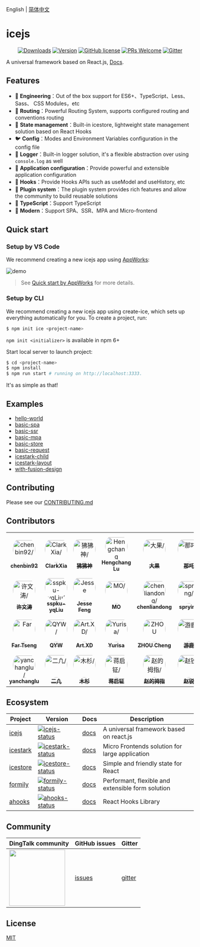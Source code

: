 English | [简体中文](./README_zh-CN.md)

# icejs

<p align="center">
  <a href="https://www.npmjs.com/package/ice.js"><img src="https://badgen.net/npm/dm/ice.js" alt="Downloads"></a>
  <a href="https://www.npmjs.com/package/ice.js"><img src="https://badgen.net/npm/v/ice.js" alt="Version"></a>
  <a href="/LICENSE"><img src="https://img.shields.io/badge/license-MIT-blue.svg" alt="GitHub license" /></a>
  <a href="https://github.com/alibaba/ice/pulls"><img src="https://img.shields.io/badge/PRs-welcome-brightgreen.svg" alt="PRs Welcome" /></a>
  <a href="https://gitter.im/alibaba/ice"><img src="https://badges.gitter.im/alibaba/ice.svg" alt="Gitter" /></a>
</p>

A universal framework based on React.js, [Docs](https://ice.work/).

## Features

- 🐒 **Engineering**：Out of the box support for ES6+、TypeScript、Less、Sass、 CSS Modules，etc
- 🦊 **Routing**：Powerful Routing System, supports configured routing and conventions routing
- 🐯 **State management**：Built-in icestore, lightweight state management solution based on React Hooks
- 🐦 **Config**：Modes and Environment Variables configuration in the config file
- 🐶 **Logger**：Built-in logger solution, it's a flexible abstraction over using `console.log` as well
- 🦁 **Application configuration**：Provide powerful and extensible application configuration
- 🐴 **Hooks**：Provide Hooks APIs such as useModel and useHistory, etc
- 🐌 **Plugin system**：The plugin system provides rich features and allow the community to build reusable solutions
- 🐘 **TypeScript**：Support TypeScript
- 🐂 **Modern**：Support SPA、SSR、MPA and Micro-frontend

## Quick start

### Setup by VS Code

We recommend creating a new icejs app using [AppWorks](https://marketplace.visualstudio.com/items?itemName=iceworks-team.iceworks):

![demo](https://img.alicdn.com/imgextra/i3/O1CN01ZwcNtw1oJ1PhRkykl_!!6000000005203-2-tps-2406-1536.png_790x10000.jpg)

> See [Quick start by AppWorks](https://appworks.site/pack/quick-start) for more details.

### Setup by CLI

We recommend creating a new icejs app using create-ice, which sets up everything automatically for you. To create a project, run:

```bash
$ npm init ice <project-name>
```

`npm init <initializer>` is available in npm 6+

Start local server to launch project:

```bash
$ cd <project-name>
$ npm install
$ npm run start # running on http://localhost:3333.
```

It's as simple as that!

## Examples

- [hello-world](https://codesandbox.io/s/github/ice-lab/icejs/tree/master/examples/hello-world)
- [basic-spa](https://codesandbox.io/s/github/ice-lab/icejs/tree/master/examples/basic-spa)
- [basic-ssr](https://codesandbox.io/s/github/ice-lab/icejs/tree/master/examples/basic-ssr)
- [basic-mpa](https://codesandbox.io/s/github/ice-lab/icejs/tree/master/examples/basic-mpa)
- [basic-store](https://codesandbox.io/s/github/ice-lab/icejs/tree/master/examples/basic-store)
- [basic-request](https://codesandbox.io/s/github/ice-lab/icejs/tree/master/examples/basic-request)
- [icestark-child](https://codesandbox.io/s/github/ice-lab/icejs/tree/master/examples/icestark-child)
- [icestark-layout](https://codesandbox.io/s/github/ice-lab/icejs/tree/master/examples/icestark-layout)
- [with-fusion-design](https://codesandbox.io/s/github/ice-lab/icejs/tree/master/examples/with-fusion-design)

## Contributing

Please see our [CONTRIBUTING.md](/.github/CONTRIBUTING.md)

## Contributors

<table>
<tr>
    <td align="center" style="word-wrap: break-word; width: 90.0; height: 90.0">
        <a href=https://github.com/chenbin92>
            <img src=https://avatars.githubusercontent.com/u/3995814?v=4 width="60;"  style="border-radius:50%;align-items:center;justify-content:center;overflow:hidden;padding-top:10px" alt=chenbin92/>
            <br />
            <sub style="font-size:14px"><b>chenbin92</b></sub>
        </a>
    </td>
    <td align="center" style="word-wrap: break-word; width: 90.0; height: 90.0">
        <a href=https://github.com/ClarkXia>
            <img src=https://avatars.githubusercontent.com/u/4219965?v=4 width="60;"  style="border-radius:50%;align-items:center;justify-content:center;overflow:hidden;padding-top:10px" alt=ClarkXia/>
            <br />
            <sub style="font-size:14px"><b>ClarkXia</b></sub>
        </a>
    </td>
    <td align="center" style="word-wrap: break-word; width: 90.0; height: 90.0">
        <a href=https://github.com/SoloJiang>
            <img src=https://avatars.githubusercontent.com/u/14757289?v=4 width="60;"  style="border-radius:50%;align-items:center;justify-content:center;overflow:hidden;padding-top:10px" alt=狒狒神/>
            <br />
            <sub style="font-size:14px"><b>狒狒神</b></sub>
        </a>
    </td>
    <td align="center" style="word-wrap: break-word; width: 90.0; height: 90.0">
        <a href=https://github.com/luhc228>
            <img src=https://avatars.githubusercontent.com/u/44047106?v=4 width="60;"  style="border-radius:50%;align-items:center;justify-content:center;overflow:hidden;padding-top:10px" alt=Hengchang Lu/>
            <br />
            <sub style="font-size:14px"><b>Hengchang Lu</b></sub>
        </a>
    </td>
    <td align="center" style="word-wrap: break-word; width: 90.0; height: 90.0">
        <a href=https://github.com/imsobear>
            <img src=https://avatars.githubusercontent.com/u/2505411?v=4 width="60;"  style="border-radius:50%;align-items:center;justify-content:center;overflow:hidden;padding-top:10px" alt=大果/>
            <br />
            <sub style="font-size:14px"><b>大果</b></sub>
        </a>
    </td>
    <td align="center" style="word-wrap: break-word; width: 90.0; height: 90.0">
        <a href=https://github.com/maoxiaoke>
            <img src=https://avatars.githubusercontent.com/u/13417006?v=4 width="60;"  style="border-radius:50%;align-items:center;justify-content:center;overflow:hidden;padding-top:10px" alt=那吒/>
            <br />
            <sub style="font-size:14px"><b>那吒</b></sub>
        </a>
    </td>
    <td align="center" style="word-wrap: break-word; width: 90.0; height: 90.0">
        <a href=https://github.com/ChrisCindy>
            <img src=https://avatars.githubusercontent.com/u/10289782?v=4 width="60;"  style="border-radius:50%;align-items:center;justify-content:center;overflow:hidden;padding-top:10px" alt=NK/>
            <br />
            <sub style="font-size:14px"><b>NK</b></sub>
        </a>
    </td>
    <td align="center" style="word-wrap: break-word; width: 90.0; height: 90.0">
        <a href=https://github.com/fyangstudio>
            <img src=https://avatars.githubusercontent.com/u/9896768?v=4 width="60;"  style="border-radius:50%;align-items:center;justify-content:center;overflow:hidden;padding-top:10px" alt=yangfan/>
            <br />
            <sub style="font-size:14px"><b>yangfan</b></sub>
        </a>
    </td>
    <td align="center" style="word-wrap: break-word; width: 90.0; height: 90.0">
        <a href=https://github.com/FuzzyFade>
            <img src=https://avatars.githubusercontent.com/u/25416941?v=4 width="60;"  style="border-radius:50%;align-items:center;justify-content:center;overflow:hidden;padding-top:10px" alt=Rhuzerv/>
            <br />
            <sub style="font-size:14px"><b>Rhuzerv</b></sub>
        </a>
    </td>
    <td align="center" style="word-wrap: break-word; width: 90.0; height: 90.0">
        <a href=https://github.com/LanceZhu>
            <img src=https://avatars.githubusercontent.com/u/26158863?v=4 width="60;"  style="border-radius:50%;align-items:center;justify-content:center;overflow:hidden;padding-top:10px" alt=f00bar/>
            <br />
            <sub style="font-size:14px"><b>f00bar</b></sub>
        </a>
    </td>
</tr>
<tr>
    <td align="center" style="word-wrap: break-word; width: 90.0; height: 90.0">
        <a href=https://github.com/alvinhui>
            <img src=https://avatars.githubusercontent.com/u/4392234?v=4 width="60;"  style="border-radius:50%;align-items:center;justify-content:center;overflow:hidden;padding-top:10px" alt=许文涛/>
            <br />
            <sub style="font-size:14px"><b>许文涛</b></sub>
        </a>
    </td>
    <td align="center" style="word-wrap: break-word; width: 90.0; height: 90.0">
        <a href=https://github.com/sspku-yqLiu>
            <img src=https://avatars.githubusercontent.com/u/56879942?v=4 width="60;"  style="border-radius:50%;align-items:center;justify-content:center;overflow:hidden;padding-top:10px" alt=sspku-yqLiu/>
            <br />
            <sub style="font-size:14px"><b>sspku-yqLiu</b></sub>
        </a>
    </td>
    <td align="center" style="word-wrap: break-word; width: 90.0; height: 90.0">
        <a href=https://github.com/fengxinming>
            <img src=https://avatars.githubusercontent.com/u/6262382?v=4 width="60;"  style="border-radius:50%;align-items:center;justify-content:center;overflow:hidden;padding-top:10px" alt=Jesse Feng/>
            <br />
            <sub style="font-size:14px"><b>Jesse Feng</b></sub>
        </a>
    </td>
    <td align="center" style="word-wrap: break-word; width: 90.0; height: 90.0">
        <a href=https://github.com/fengzilong>
            <img src=https://avatars.githubusercontent.com/u/9125255?v=4 width="60;"  style="border-radius:50%;align-items:center;justify-content:center;overflow:hidden;padding-top:10px" alt=MO/>
            <br />
            <sub style="font-size:14px"><b>MO</b></sub>
        </a>
    </td>
    <td align="center" style="word-wrap: break-word; width: 90.0; height: 90.0">
        <a href=https://github.com/purple-force>
            <img src=https://avatars.githubusercontent.com/u/16146970?v=4 width="60;"  style="border-radius:50%;align-items:center;justify-content:center;overflow:hidden;padding-top:10px" alt=chenliandong/>
            <br />
            <sub style="font-size:14px"><b>chenliandong</b></sub>
        </a>
    </td>
    <td align="center" style="word-wrap: break-word; width: 90.0; height: 90.0">
        <a href=https://github.com/sprying>
            <img src=https://avatars.githubusercontent.com/u/4319405?v=4 width="60;"  style="border-radius:50%;align-items:center;justify-content:center;overflow:hidden;padding-top:10px" alt=sprying/>
            <br />
            <sub style="font-size:14px"><b>sprying</b></sub>
        </a>
    </td>
    <td align="center" style="word-wrap: break-word; width: 90.0; height: 90.0">
        <a href=https://github.com/wjq990112>
            <img src=https://avatars.githubusercontent.com/u/45777252?v=4 width="60;"  style="border-radius:50%;align-items:center;justify-content:center;overflow:hidden;padding-top:10px" alt=炽翎/>
            <br />
            <sub style="font-size:14px"><b>炽翎</b></sub>
        </a>
    </td>
    <td align="center" style="word-wrap: break-word; width: 90.0; height: 90.0">
        <a href=https://github.com/0xflotus>
            <img src=https://avatars.githubusercontent.com/u/26602940?v=4 width="60;"  style="border-radius:50%;align-items:center;justify-content:center;overflow:hidden;padding-top:10px" alt=0xflotus/>
            <br />
            <sub style="font-size:14px"><b>0xflotus</b></sub>
        </a>
    </td>
    <td align="center" style="word-wrap: break-word; width: 90.0; height: 90.0">
        <a href=https://github.com/Ash-sc>
            <img src=https://avatars.githubusercontent.com/u/7429877?v=4 width="60;"  style="border-radius:50%;align-items:center;justify-content:center;overflow:hidden;padding-top:10px" alt=AshShen/>
            <br />
            <sub style="font-size:14px"><b>AshShen</b></sub>
        </a>
    </td>
    <td align="center" style="word-wrap: break-word; width: 90.0; height: 90.0">
        <a href=https://github.com/xyeric>
            <img src=https://avatars.githubusercontent.com/u/5102113?v=4 width="60;"  style="border-radius:50%;align-items:center;justify-content:center;overflow:hidden;padding-top:10px" alt=Eric Zhang/>
            <br />
            <sub style="font-size:14px"><b>Eric Zhang</b></sub>
        </a>
    </td>
</tr>
<tr>
    <td align="center" style="word-wrap: break-word; width: 90.0; height: 90.0">
        <a href=https://github.com/farrrr>
            <img src=https://avatars.githubusercontent.com/u/1716558?v=4 width="60;"  style="border-radius:50%;align-items:center;justify-content:center;overflow:hidden;padding-top:10px" alt=Far Tseng/>
            <br />
            <sub style="font-size:14px"><b>Far Tseng</b></sub>
        </a>
    </td>
    <td align="center" style="word-wrap: break-word; width: 90.0; height: 90.0">
        <a href=https://github.com/qiaoyuwen>
            <img src=https://avatars.githubusercontent.com/u/8097860?v=4 width="60;"  style="border-radius:50%;align-items:center;justify-content:center;overflow:hidden;padding-top:10px" alt=QYW/>
            <br />
            <sub style="font-size:14px"><b>QYW</b></sub>
        </a>
    </td>
    <td align="center" style="word-wrap: break-word; width: 90.0; height: 90.0">
        <a href=https://github.com/xartd>
            <img src=https://avatars.githubusercontent.com/u/29952695?v=4 width="60;"  style="border-radius:50%;align-items:center;justify-content:center;overflow:hidden;padding-top:10px" alt=Art.XD/>
            <br />
            <sub style="font-size:14px"><b>Art.XD</b></sub>
        </a>
    </td>
    <td align="center" style="word-wrap: break-word; width: 90.0; height: 90.0">
        <a href=https://github.com/Yurisa>
            <img src=https://avatars.githubusercontent.com/u/27357953?v=4 width="60;"  style="border-radius:50%;align-items:center;justify-content:center;overflow:hidden;padding-top:10px" alt=Yurisa/>
            <br />
            <sub style="font-size:14px"><b>Yurisa</b></sub>
        </a>
    </td>
    <td align="center" style="word-wrap: break-word; width: 90.0; height: 90.0">
        <a href=https://github.com/ldsink>
            <img src=https://avatars.githubusercontent.com/u/1937610?v=4 width="60;"  style="border-radius:50%;align-items:center;justify-content:center;overflow:hidden;padding-top:10px" alt=ZHOU Cheng/>
            <br />
            <sub style="font-size:14px"><b>ZHOU Cheng</b></sub>
        </a>
    </td>
    <td align="center" style="word-wrap: break-word; width: 90.0; height: 90.0">
        <a href=https://github.com/youluna>
            <img src=https://avatars.githubusercontent.com/u/10049465?v=4 width="60;"  style="border-radius:50%;align-items:center;justify-content:center;overflow:hidden;padding-top:10px" alt=游鹿/>
            <br />
            <sub style="font-size:14px"><b>游鹿</b></sub>
        </a>
    </td>
    <td align="center" style="word-wrap: break-word; width: 90.0; height: 90.0">
        <a href=https://github.com/liuyan0535>
            <img src=https://avatars.githubusercontent.com/u/8371839?v=4 width="60;"  style="border-radius:50%;align-items:center;justify-content:center;overflow:hidden;padding-top:10px" alt=nancy/>
            <br />
            <sub style="font-size:14px"><b>nancy</b></sub>
        </a>
    </td>
    <td align="center" style="word-wrap: break-word; width: 90.0; height: 90.0">
        <a href=https://github.com/nieyao>
            <img src=https://avatars.githubusercontent.com/u/37135010?v=4 width="60;"  style="border-radius:50%;align-items:center;justify-content:center;overflow:hidden;padding-top:10px" alt=nieyao/>
            <br />
            <sub style="font-size:14px"><b>nieyao</b></sub>
        </a>
    </td>
    <td align="center" style="word-wrap: break-word; width: 90.0; height: 90.0">
        <a href=https://github.com/TrumanDu>
            <img src=https://avatars.githubusercontent.com/u/16727775?v=4 width="60;"  style="border-radius:50%;align-items:center;justify-content:center;overflow:hidden;padding-top:10px" alt=truman.p.du/>
            <br />
            <sub style="font-size:14px"><b>truman.p.du</b></sub>
        </a>
    </td>
    <td align="center" style="word-wrap: break-word; width: 90.0; height: 90.0">
        <a href=https://github.com/dadalong>
            <img src=https://avatars.githubusercontent.com/u/13247745?v=4 width="60;"  style="border-radius:50%;align-items:center;justify-content:center;overflow:hidden;padding-top:10px" alt=dadalong/>
            <br />
            <sub style="font-size:14px"><b>dadalong</b></sub>
        </a>
    </td>
</tr>
<tr>
    <td align="center" style="word-wrap: break-word; width: 90.0; height: 90.0">
        <a href=https://github.com/myGitZone>
            <img src=https://avatars.githubusercontent.com/u/19903630?v=4 width="60;"  style="border-radius:50%;align-items:center;justify-content:center;overflow:hidden;padding-top:10px" alt=yanchanglu/>
            <br />
            <sub style="font-size:14px"><b>yanchanglu</b></sub>
        </a>
    </td>
    <td align="center" style="word-wrap: break-word; width: 90.0; height: 90.0">
        <a href=https://github.com/datou0412>
            <img src=https://avatars.githubusercontent.com/u/5847142?v=4 width="60;"  style="border-radius:50%;align-items:center;justify-content:center;overflow:hidden;padding-top:10px" alt=二凢/>
            <br />
            <sub style="font-size:14px"><b>二凢</b></sub>
        </a>
    </td>
    <td align="center" style="word-wrap: break-word; width: 90.0; height: 90.0">
        <a href=https://github.com/zhmushan>
            <img src=https://avatars.githubusercontent.com/u/24505451?v=4 width="60;"  style="border-radius:50%;align-items:center;justify-content:center;overflow:hidden;padding-top:10px" alt=木杉/>
            <br />
            <sub style="font-size:14px"><b>木杉</b></sub>
        </a>
    </td>
    <td align="center" style="word-wrap: break-word; width: 90.0; height: 90.0">
        <a href=https://github.com/jiangqizheng>
            <img src=https://avatars.githubusercontent.com/u/21155771?v=4 width="60;"  style="border-radius:50%;align-items:center;justify-content:center;overflow:hidden;padding-top:10px" alt=蒋启钲/>
            <br />
            <sub style="font-size:14px"><b>蒋启钲</b></sub>
        </a>
    </td>
    <td align="center" style="word-wrap: break-word; width: 90.0; height: 90.0">
        <a href=https://github.com/zhaofinger>
            <img src=https://avatars.githubusercontent.com/u/31442077?v=4 width="60;"  style="border-radius:50%;align-items:center;justify-content:center;overflow:hidden;padding-top:10px" alt=赵的拇指/>
            <br />
            <sub style="font-size:14px"><b>赵的拇指</b></sub>
        </a>
    </td>
    <td align="center" style="word-wrap: break-word; width: 90.0; height: 90.0">
        <a href=https://github.com/Mr-ZhaoRui>
            <img src=https://avatars.githubusercontent.com/u/30251448?v=4 width="60;"  style="border-radius:50%;align-items:center;justify-content:center;overflow:hidden;padding-top:10px" alt=赵锐/>
            <br />
            <sub style="font-size:14px"><b>赵锐</b></sub>
        </a>
    </td>
</tr>
</table>

## Ecosystem

| Project    | Version                                | Docs                  | Description                                       |
| ---------- | -------------------------------------- | --------------------- | ------------------------------------------------- |
| [icejs]    | [![icejs-status]][icejs-package]       | [docs][icejs-docs]    | A universal framework based on react.js           |
| [icestark] | [![icestark-status]][icestark-package] | [docs][icestark-docs] | Micro Frontends solution for large application    |
| [icestore] | [![icestore-status]][icestore-package] | [docs][icestore-docs] | Simple and friendly state for React               |
| [formily]  | [![formily-status]][formily-package]   | [docs][formily-docs]  | Performant, flexible and extensible form solution |
| [ahooks]   | [![ahooks-status]][ahooks-package]     | [docs][ahooks-docs]   | React Hooks Library                               |

[icejs]: https://github.com/alibaba/ice
[icestark]: https://github.com/ice-lab/icestark
[icestore]: https://github.com/ice-lab/icestore
[icejs-status]: https://img.shields.io/npm/v/ice.js.svg
[icestark-status]: https://img.shields.io/npm/v/@ice/stark.svg
[icestore-status]: https://img.shields.io/npm/v/@ice/store.svg
[icejs-package]: https://npmjs.com/package/ice.js
[icestark-package]: https://npmjs.com/package/@ice/stark
[icestore-package]: https://npmjs.com/package/@ice/store
[icejs-docs]: https://ice.work/docs/guide/intro
[icestark-docs]: https://ice.work/docs/icestark/guide/about
[icestore-docs]: https://github.com/ice-lab/icestore#icestore
[formily]: https://github.com/alibaba/formily
[formily-status]: https://img.shields.io/npm/v/@formily/react.svg
[formily-package]: https://npmjs.com/package/@formily/react
[formily-docs]: https://formilyjs.org/
[ahooks]: https://github.com/alibaba/hooks
[ahooks-status]: https://img.shields.io/npm/v/ahooks.svg
[ahooks-package]: https://npmjs.com/package/ahooks
[ahooks-docs]: https://ahooks.js.org

## Community

| DingTalk community                                                                                                                      | GitHub issues | Gitter   |
| --------------------------------------------------------------------------------------------------------------------------------------- | ------------- | -------- |
| <a href="https://ice.alicdn.com/assets/images/qrcode.png"><img src="https://ice.alicdn.com/assets/images/qrcode.png" width="150" /></a> | [issues]      | [gitter] |

[issues]: https://github.com/alibaba/ice/issues
[gitter]: https://gitter.im/alibaba/ice

## License

[MIT](/LICENSE)
